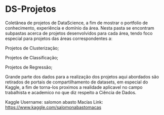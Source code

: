 # DS-Projetos
Coletânea de projetos de DataScience, a fim de mostrar o portfolio de conhecimento, experiência e domínio da área.
Nesta pasta se encontram subpastas acerca de projetos desenvolvidos para cada área, tendo foco especial para projetos das áreas correspondentes a:

Projetos de Clusterização;

Projetos de Classificação;

Projetos de Regressão;

Grande parte dos dados para a realização dos projetos aqui abordados são retirados de portais de compartilhamento de datasets, em especial do Kaggle, a fim de torna-los proximos a realidade aplicavel no campo trabalhista e academico no que diz respeito a Ciência de Dados.

Kaggle
Username: salomon abasto Macías 
Link: https://www.kaggle.com/salomonabastomacas
